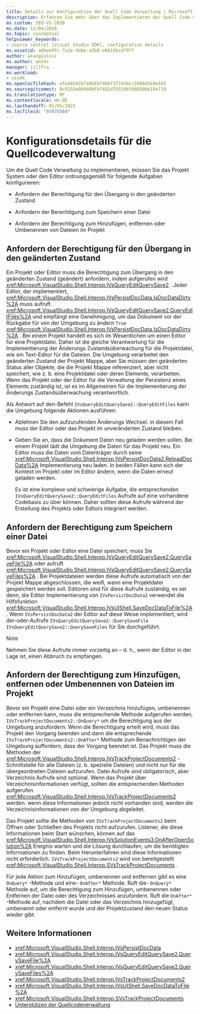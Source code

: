 ```yaml
---
title: Details zur Konfiguration der Quell Code Verwaltung | Microsoft-Dokumentation
description: Erfahren Sie mehr über das Implementieren der Quell Code Verwaltung für einen Projekttyp in Visual Studio. dazu gehört das Konfigurieren des Projekt Systems oder Editors, um Berechtigungen anzufordern.
ms.custom: SEO-VS-2020
ms.date: 11/04/2016
ms.topic: conceptual
helpviewer_keywords:
- source control [Visual Studio SDK], configuration details
ms.assetid: adbee9fc-7a2e-4abe-a3b8-e6615bcd797f
author: acangialosi
ms.author: anthc
manager: jillfra
ms.workload:
- vssdk
ms.openlocfilehash: efed4592bfa0b697d66f377430cc5998d3e9e5d3
ms.sourcegitcommit: 0c9155e9b9408fb7481d79319bf08650b610e719
ms.translationtype: MT
ms.contentlocale: de-DE
ms.lasthandoff: 01/05/2021
ms.locfileid: "97875504"
---
```

# <a name="source-control-configuration-details"></a>Konfigurationsdetails für die Quellcodeverwaltung
Um die Quell Code Verwaltung zu implementieren, müssen Sie das Projekt System oder den Editor ordnungsgemäß für folgende Aufgaben konfigurieren:

- Anfordern der Berechtigung für den Übergang in den geänderten Zustand

- Anfordern der Berechtigung zum Speichern einer Datei

- Anfordern der Berechtigung zum Hinzufügen, entfernen oder Umbenennen von Dateien im Projekt

## <a name="request-permission-to-transition-to-changed-state"></a>Anfordern der Berechtigung für den Übergang in den geänderten Zustand
 Ein Projekt oder Editor muss die Berechtigung zum Übergang in den geänderten Zustand (geändert) anfordern, indem aufgerufen wird <xref:Microsoft.VisualStudio.Shell.Interop.IVsQueryEditQuerySave2> . Jeder Editor, der implementiert, <xref:Microsoft.VisualStudio.Shell.Interop.IVsPersistDocData.IsDocDataDirty%2A> muss aufruft <xref:Microsoft.VisualStudio.Shell.Interop.IVsQueryEditQuerySave2.QueryEditFiles%2A> und empfängt eine Genehmigung, um das Dokument vor der Rückgabe für von der Umgebung zu ändern `True` <xref:Microsoft.VisualStudio.Shell.Interop.IVsPersistDocData.IsDocDataDirty%2A> . Bei einem Projekt handelt es sich im Wesentlichen um einen Editor für eine Projektdatei. Daher ist die gleiche Verantwortung für die Implementierung der Änderungs Zustandsüberwachung für die Projektdatei, wie ein Text-Editor für die Dateien. Die Umgebung verarbeitet den geänderten Zustand der Projekt Mappe, aber Sie müssen den geänderten Status aller Objekte, die die Projekt Mappe referenziert, aber nicht speichert, wie z. b. eine Projektdatei oder deren Elemente, verarbeiten. Wenn das Projekt oder der Editor für die Verwaltung der Persistenz eines Elements zuständig ist, ist es im Allgemeinen für die Implementierung der Änderungs Zustandsüberwachung verantwortlich.

 Als Antwort auf den-Befehl `IVsQueryEditQuerySave2::QueryEditFiles` kann die Umgebung folgende Aktionen ausführen:

- Ablehnen Sie den aufzurufenden Änderungs Wechsel. in diesem Fall muss der Editor oder das Projekt im unveränderten Zustand bleiben.

- Geben Sie an, dass die Dokument Daten neu geladen werden sollen. Bei einem Projekt lädt die Umgebung die Daten für das Projekt neu. Ein Editor muss die Daten vom Datenträger durch seine <xref:Microsoft.VisualStudio.Shell.Interop.IVsPersistDocData2.ReloadDocData%2A> Implementierung neu laden. In beiden Fällen kann sich der Kontext im Projekt oder im Editor ändern, wenn die Daten erneut geladen werden.

  Es ist eine komplexe und schwierige Aufgabe, die entsprechenden `IVsQueryEditQuerySave2::QueryEditFiles` Aufrufe auf eine vorhandene Codebasis zu über können. Daher sollten diese Aufrufe während der Erstellung des Projekts oder Editors integriert werden.

## <a name="request-permission-to-save-a-file"></a>Anfordern der Berechtigung zum Speichern einer Datei
 Bevor ein Projekt oder Editor eine Datei speichert, muss Sie <xref:Microsoft.VisualStudio.Shell.Interop.IVsQueryEditQuerySave2.QuerySaveFile%2A> oder aufruft <xref:Microsoft.VisualStudio.Shell.Interop.IVsQueryEditQuerySave2.QuerySaveFiles%2A> . Bei Projektdateien werden diese Aufrufe automatisch von der Projekt Mappe abgeschlossen, die weiß, wann eine Projektdatei gespeichert werden soll. Editoren sind für diese Aufrufe zuständig, es sei denn, die Editor Implementierung von `IVsPersistDocData2` verwendet die Hilfsfunktion <xref:Microsoft.VisualStudio.Shell.Interop.IVsUIShell.SaveDocDataToFile%2A> . Wenn `IVsPersistDocData2` der Editor auf diese Weise implementiert, wird der-oder-Aufrufe `IVsQueryEditQuerySave2::QuerySaveFile` `IVsQueryEditQuerySave2::QuerySaveFiles` für Sie durchgeführt.

> [!NOTE]
> Nehmen Sie diese Aufrufe immer vorzeitig an – d. h., wenn der Editor in der Lage ist, einen Abbruch zu empfangen.

## <a name="request-permission-to-add-remove-or-rename-files-in-the-project"></a>Anfordern der Berechtigung zum Hinzufügen, entfernen oder Umbenennen von Dateien im Projekt
 Bevor ein Projekt eine Datei oder ein Verzeichnis hinzufügen, umbenennen oder entfernen kann, muss die entsprechende Methode aufgerufen werden, `IVsTrackProjectDocuments2::OnQuery*` um die Berechtigung aus der Umgebung anzufordern. Wenn die Berechtigung erteilt wird, muss das Projekt den Vorgang beenden und dann die entsprechende `IVsTrackProjectDocuments2::OnAfter*` Methode zum Benachrichtigen der Umgebung auffordern, dass der Vorgang beendet ist. Das Projekt muss die Methoden der <xref:Microsoft.VisualStudio.Shell.Interop.IVsTrackProjectDocuments2> -Schnittstelle für alle Dateien (z. b. spezielle Dateien) und nicht nur für die übergeordneten Dateien aufzurufen. Datei Aufrufe sind obligatorisch, aber Verzeichnis Aufrufe sind optional. Wenn das Projekt über Verzeichnisinformationen verfügt, sollten die entsprechenden Methoden aufgerufen <xref:Microsoft.VisualStudio.Shell.Interop.IVsTrackProjectDocuments2> werden. wenn diese Informationen jedoch nicht vorhanden sind, werden die Verzeichnisinformationen von der Umgebung abgeleitet.

 Das Projekt sollte die Methoden von `IVsTrackProjectDocuments2` beim Öffnen oder Schließen des Projekts nicht aufzurufen. Listener, die diese Informationen beim Start wünschen, können auf das <xref:Microsoft.VisualStudio.Shell.Interop.IVsSolutionEvents3.OnAfterOpenSolution%2A> Ereignis warten und die Lösung durchlaufen, um die benötigten Informationen zu finden. Beim Herunterfahren sind diese Informationen nicht erforderlich. `IVsTrackProjectDocuments2` wird von bereitgestellt <xref:Microsoft.VisualStudio.Shell.Interop.SVsTrackProjectDocuments> .

 Für jede Aktion zum Hinzufügen, umbenennen und entfernen gibt es eine `OnQuery*` -Methode und eine- `OnAfter*` Methode. Ruft die- `OnQuery*` Methode auf, um die Berechtigung zum Hinzufügen, umbenennen oder Entfernen der Datei oder des Verzeichnisses anzufordern. Ruft die `OnAfter*` -Methode auf, nachdem die Datei oder das Verzeichnis hinzugefügt, umbenannt oder entfernt wurde und der Projektzustand den neuen Status wieder gibt.

## <a name="see-also"></a>Weitere Informationen

- <xref:Microsoft.VisualStudio.Shell.Interop.IVsPersistDocData>
- <xref:Microsoft.VisualStudio.Shell.Interop.IVsQueryEditQuerySave2.QuerySaveFile%2A>
- <xref:Microsoft.VisualStudio.Shell.Interop.IVsQueryEditQuerySave2.QuerySaveFiles%2A>
- <xref:Microsoft.VisualStudio.Shell.Interop.IVsTrackProjectDocuments2>
- <xref:Microsoft.VisualStudio.Shell.Interop.IVsUIShell.SaveDocDataToFile%2A>
- <xref:Microsoft.VisualStudio.Shell.Interop.SVsTrackProjectDocuments>
- [Unterstützen der Quellcodeverwaltung](../../extensibility/internals/supporting-source-control.md)
